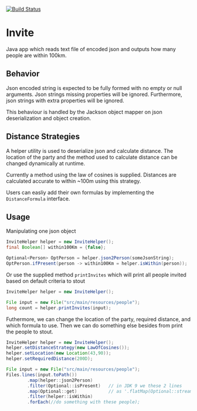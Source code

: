 [![Build Status](https://travis-ci.org/mantisMolloy/Invite.svg?branch=master)](https://travis-ci.org/mantisMolloy/Invite)
# Invite

Java app which reads text file of encoded json and outputs how many people are within 100km.

## Behavior

Json encoded string is expected to be fully formed with no empty or null arguments. Json strings missing properties will be ignored. Furthermore, json strings with extra properties will be ignored.

This behaviour is handled by the Jackson object mapper on json deserialization and object creation.

## Distance Strategies

A helper utility is used to deserialize json and calculate distance. The location of the party and the method used to calculate distance can be changed dynamically at runtime.

Currently a method using the law of cosines is supplied. Distances are calculated accurate to within ~100m using this strategy.

Users can easliy add their own formulas by implementing the `DistanceFormula` interface.

## Usage

Manipulating one json object


```java
InviteHelper helper = new InviteHelper(); 
final Boolean[] within100Km = {false};

Optional<Person> OptPerson = helper.json2Person(someJsonString);
OptPerson.ifPresent(person -> within100Km = helper.isWithin(person));
```

Or use the supplied method `printInvites` which will print all people invited based on default criteria to stout

```java
InviteHelper helper = new InviteHelper();

File input = new File("src/main/resources/people");
long count = helper.printInvites(input);
```

Futhermore, we can change the location of the party, required distance, and which formula to use. Then we can do something else besides from print the people to stout.


```java
InviteHelper helper = new InviteHelper();
helper.setDistanceStrategy(new LawOfCosines());
helper.setLocation(new Location(43,90));
helper.setRequiredDistance(200D);

File input = new File("src/main/resources/people");
Files.lines(input.toPath())
        .map(helper::json2Person)
        .filter(Optional::isPresent)   // in JDK 9 we these 2 lines
        .map(Optional::get)            // as '.flatMap(Optional::stream)'
        .filter(helper::isWithin)
        .forEach(//do something with these people);
```
